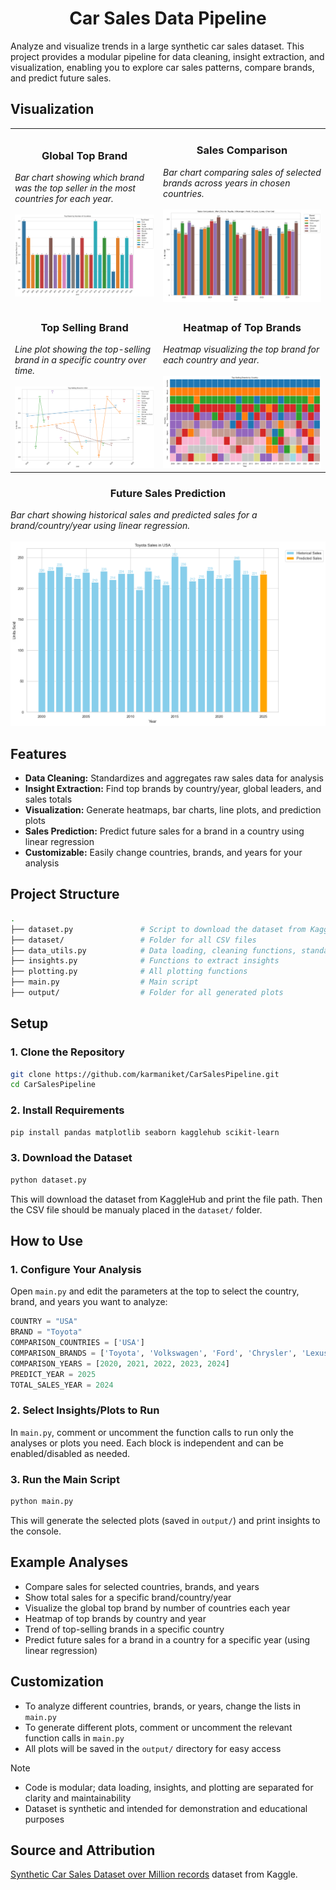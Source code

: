 <h1 align="center">Car Sales Data Pipeline</h1>

Analyze and visualize trends in a large synthetic car sales dataset. This project provides a modular pipeline for data cleaning, insight extraction, and visualization, enabling you to explore car sales patterns, compare brands, and predict future sales.

## Visualization

<table><tr><td>
      <h3 align="center">Global Top Brand</h3>
      <i>Bar chart showing which brand was the top seller in the most countries for each year.</i><br><br>
      <img width="auto" src="output\global_top_brand.png">
    </td><td>
      <h3 align="center">Sales Comparison</h3>
      <i>Bar chart comparing sales of selected brands across years in chosen countries.</i><br><br>
      <img width="auto" src="output\sales_comparison.png">  </td>
  </tr>
    <tr><td>
      <h3 align="center">Top Selling Brand</h3>
      <i>Line plot showing the top-selling brand in a specific country over time.</i><br><br>
      <img width="auto" src="output\top_selling_brand_usa.png">
    </td><td>
      <h3 align="center">Heatmap of Top Brands</h3>
      <i>Heatmap visualizing the top brand for each country and year.</i><br><br>
      <img width="auto" src="output\top_brand_heatmap.png">
    </td></tr>
</table>
  <h3 align="center">Future Sales Prediction</h3>
  <i>Bar chart showing historical sales and predicted sales for a brand/country/year using linear regression.</i><br><br>
  <img width="auto" src="output\usa_toyota_2025_prediction.png">

## Features

- **Data Cleaning:** Standardizes and aggregates raw sales data for analysis
- **Insight Extraction:** Find top brands by country/year, global leaders, and sales totals
- **Visualization:** Generate heatmaps, bar charts, line plots, and prediction plots
- **Sales Prediction:** Predict future sales for a brand in a country using linear regression
- **Customizable:** Easily change countries, brands, and years for your analysis

## Project Structure

```bash
.
├── dataset.py               # Script to download the dataset from KaggleHub
├── dataset/                 # Folder for all CSV files
├── data_utils.py            # Data loading, cleaning functions, standardizing columns, aggregating sales
├── insights.py              # Functions to extract insights
├── plotting.py              # All plotting functions
├── main.py                  # Main script       
├── output/                  # Folder for all generated plots
```

## Setup

### 1. Clone the Repository

```bash
git clone https://github.com/karmaniket/CarSalesPipeline.git
cd CarSalesPipeline
```

### 2. Install Requirements

```bash
pip install pandas matplotlib seaborn kagglehub scikit-learn
```

### 3. Download the Dataset

```bash
python dataset.py
```

This will download the dataset from KaggleHub and print the file path. Then the CSV file should be manualy placed in the `dataset/` folder.

## How to Use

### 1. Configure Your Analysis

Open `main.py` and edit the parameters at the top to select the country, brand, and years you want to analyze:

```python
COUNTRY = "USA"
BRAND = "Toyota"
COMPARISON_COUNTRIES = ['USA']
COMPARISON_BRANDS = ['Toyota', 'Volkswagen', 'Ford', 'Chrysler', 'Lexus', 'Chevrolet']
COMPARISON_YEARS = [2020, 2021, 2022, 2023, 2024]
PREDICT_YEAR = 2025
TOTAL_SALES_YEAR = 2024
```

### 2. Select Insights/Plots to Run

In `main.py`, comment or uncomment the function calls to run only the analyses or plots you need. Each block is independent and can be enabled/disabled as needed.

### 3. Run the Main Script

```bash
python main.py
```

This will generate the selected plots (saved in `output/`) and print insights to the console.

## Example Analyses

- Compare sales for selected countries, brands, and years
- Show total sales for a specific brand/country/year
- Visualize the global top brand by number of countries each year
- Heatmap of top brands by country and year
- Trend of top-selling brands in a specific country
- Predict future sales for a brand in a country for a specific year (using linear regression)

## Customization

- To analyze different countries, brands, or years, change the lists in `main.py`
- To generate different plots, comment or uncomment the relevant function calls in `main.py`
- All plots will be saved in the `output/` directory for easy access

> [!Note]
>- Code is modular; data loading, insights, and plotting are separated for clarity and maintainability <br>
>- Dataset is synthetic and intended for demonstration and educational purposes <br>

## Source and Attribution

[Synthetic Car Sales Dataset over Million records](https://www.kaggle.com/datasets/jayavarman/synthetic-car-sales-dataset-over-million-records) dataset from Kaggle.
